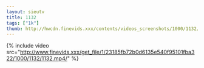```yaml
--- 
layout: sieutv
title: 1132
tags: ["1k"]
thumb: http://hwcdn.finevids.xxx/contents/videos_screenshots/1000/1132/preview.mp4.jpg
---
```

{% include video src="http://www.finevids.xxx/get_file/1/23185fb72b0d6135e540f95101fba322/1000/1132/1132.mp4/" %} 

